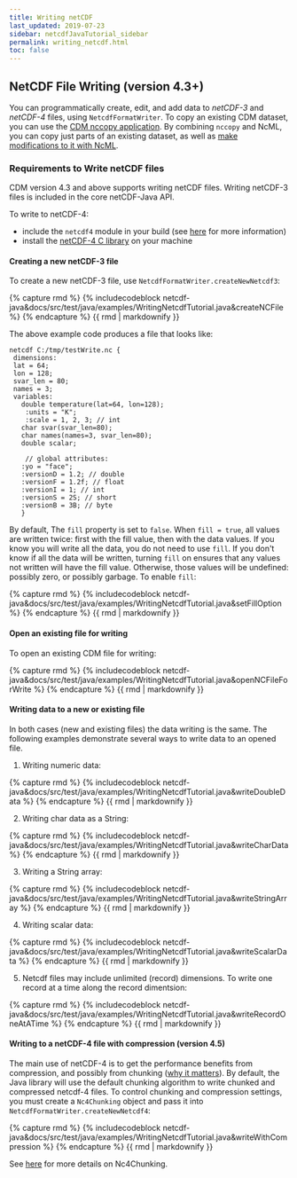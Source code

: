 ```yaml
---
title: Writing netCDF
last_updated: 2019-07-23
sidebar: netcdfJavaTutorial_sidebar
permalink: writing_netcdf.html
toc: false
---
```


## NetCDF File Writing (version 4.3+)

You can programmatically create, edit, and add data to *netCDF-3* and *netCDF-4* files, using `NetcdfFormatWriter`.
To copy an existing CDM dataset, you can use the [CDM nccopy application](cdm_utility_programs.html). 
By combining `nccopy` and NcML, you can copy just parts of an existing dataset, as well as [make modifications to it with NcML](ncml_overview.html).

### Requirements to Write netCDF files
CDM version 4.3 and above supports writing netCDF files. Writing netCDF-3 files is included in the core netCDF-Java API. 
 
To write to netCDF-4:
* include the `netcdf4` module in your build (see [here](using_netcdf_java_artifacts.html) for more information)
* install the [netCDF-4 C library](netcdf4_c_library.html) on your machine

#### Creating a new netCDF-3 file

To create a new netCDF-3 file, use `NetcdfFormatWriter.createNewNetcdf3`:

{% capture rmd %}
{% includecodeblock netcdf-java&docs/src/test/java/examples/WritingNetcdfTutorial.java&createNCFile %}
{% endcapture %}
{{ rmd | markdownify }}

The above example code produces a file that looks like:

~~~
netcdf C:/tmp/testWrite.nc {
 dimensions:
 lat = 64;
 lon = 128;
 svar_len = 80;
 names = 3;
 variables:
   double temperature(lat=64, lon=128);
    :units = "K";
    :scale = 1, 2, 3; // int
   char svar(svar_len=80);
   char names(names=3, svar_len=80);
   double scalar;
    
    // global attributes:
   :yo = "face";
   :versionD = 1.2; // double
   :versionF = 1.2f; // float
   :versionI = 1; // int
   :versionS = 2S; // short
   :versionB = 3B; // byte
   }
~~~

By default, The `fill` property is set to `false`. When `fill = true`, all values are written twice: first with the fill value, then with the data values. 
If you know you will write all the data, you do not need to use `fill`. If you don't know if all the data will be written, 
turning `fill` on ensures that any values not written will have the fill value. 
Otherwise, those values will be undefined: possibly zero, or possibly garbage. To enable `fill`:

{% capture rmd %}
{% includecodeblock netcdf-java&docs/src/test/java/examples/WritingNetcdfTutorial.java&setFillOption %}
{% endcapture %}
{{ rmd | markdownify }}

#### Open an existing file for writing

To open an existing CDM file for writing:

{% capture rmd %}
{% includecodeblock netcdf-java&docs/src/test/java/examples/WritingNetcdfTutorial.java&openNCFileForWrite %}
{% endcapture %}
{{ rmd | markdownify }}

#### Writing data to a new or existing file

In both cases (new and existing files) the data writing is the same. 
The following examples demonstrate several ways to write data to an opened file.

1) Writing numeric data:

{% capture rmd %}
{% includecodeblock netcdf-java&docs/src/test/java/examples/WritingNetcdfTutorial.java&writeDoubleData %}
{% endcapture %}
{{ rmd | markdownify }}

2) Writing char data as a String:

{% capture rmd %}
{% includecodeblock netcdf-java&docs/src/test/java/examples/WritingNetcdfTutorial.java&writeCharData %}
{% endcapture %}
{{ rmd | markdownify }}

3) Writing a String array:

{% capture rmd %}
{% includecodeblock netcdf-java&docs/src/test/java/examples/WritingNetcdfTutorial.java&writeStringArray %}
{% endcapture %}
{{ rmd | markdownify }}

4) Writing scalar data:

{% capture rmd %}
{% includecodeblock netcdf-java&docs/src/test/java/examples/WritingNetcdfTutorial.java&writeScalarData %}
{% endcapture %}
{{ rmd | markdownify }}
 
5) Netcdf files may include unlimited (record) dimensions. To write one record at a time along the record dimentsion:

{% capture rmd %}
{% includecodeblock netcdf-java&docs/src/test/java/examples/WritingNetcdfTutorial.java&writeRecordOneAtATime %}
{% endcapture %}
{{ rmd | markdownify }}

#### Writing to a netCDF-4 file with compression (version 4.5)

The main use of netCDF-4 is to get the performance benefits from compression, and possibly from chunking 
([why it matters](https://www.unidata.ucar.edu/blogs/developer/en/entry/chunking_data_why_it_matters)). 
By default, the Java library will use the default chunking algorithm to write chunked and compressed netcdf-4 files. 
To control chunking and compression settings, you must create a `Nc4Chunking` object and pass it into `NetcdfFormatWriter.createNewNetcdf4`:

{% capture rmd %}
{% includecodeblock netcdf-java&docs/src/test/java/examples/WritingNetcdfTutorial.java&writeWithCompression %}
{% endcapture %}
{{ rmd | markdownify }}
  
See [here](netcdf4_c_library.html#writing-netcdf-4-files) for more details on Nc4Chunking.
